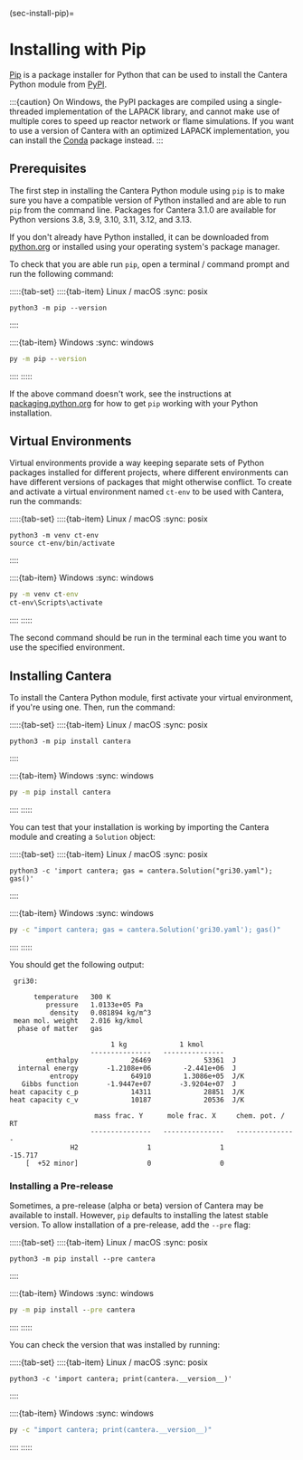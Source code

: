 (sec-install-pip)=
# Installing with Pip

[Pip](https://pip.pypa.io/en/stable/) is a package installer for Python that can be used
to install the Cantera Python module from [PyPI](https://pypi.org/project/Cantera/).

:::{caution}
On Windows, the PyPI packages are compiled using a single-threaded implementation of the
LAPACK library, and cannot make use of multiple cores to speed up reactor network or
flame simulations. If you want to use a version of Cantera with an optimized LAPACK
implementation, you can install the [Conda](conda) package instead.
:::

## Prerequisites

The first step in installing the Cantera Python module using `pip` is to make sure you
have a compatible version of Python installed and are able to run `pip` from the command
line. Packages for Cantera 3.1.0 are available for Python versions 3.8, 3.9, 3.10, 3.11,
3.12, and 3.13.

If you don't already have Python installed, it can be downloaded from
[python.org](https://www.python.org/) or installed using your operating system's package
manager.

To check that you are able run `pip`, open a terminal / command prompt and run the
following command:

:::::{tab-set}
::::{tab-item} Linux / macOS
:sync: posix
```shell
python3 -m pip --version
```
::::

::::{tab-item} Windows
:sync: windows
```bat
py -m pip --version
```
::::
:::::

If the above command doesn't work, see the instructions at
[packaging.python.org](https://packaging.python.org/en/latest/tutorials/installing-packages/)
for how to get `pip` working with your Python installation.

## Virtual Environments

Virtual environments provide a way keeping separate sets of Python packages installed
for different projects, where different environments can have different versions of
packages that might otherwise conflict. To create and activate a virtual environment
named `ct-env` to be used with Cantera, run the commands:

:::::{tab-set}
::::{tab-item} Linux / macOS
:sync: posix
```shell
python3 -m venv ct-env
source ct-env/bin/activate
```
::::

::::{tab-item} Windows
:sync: windows
```bat
py -m venv ct-env
ct-env\Scripts\activate
```
::::
:::::

The second command should be run in the terminal each time you want to use the specified
environment.

## Installing Cantera

To install the Cantera Python module, first activate your virtual environment, if you're
using one. Then, run the command:

:::::{tab-set}
::::{tab-item} Linux / macOS
:sync: posix
```shell
python3 -m pip install cantera
```
::::

::::{tab-item} Windows
:sync: windows
```bat
py -m pip install cantera
```
::::
:::::

You can test that your installation is working by importing the Cantera module and
creating a `Solution` object:

:::::{tab-set}
::::{tab-item} Linux / macOS
:sync: posix
```shell
python3 -c 'import cantera; gas = cantera.Solution("gri30.yaml"); gas()'
```
::::

::::{tab-item} Windows
:sync: windows
```bat
py -c "import cantera; gas = cantera.Solution('gri30.yaml'); gas()"
```
::::
:::::

You should get the following output:

```
 gri30:

      temperature   300 K
         pressure   1.0133e+05 Pa
          density   0.081894 kg/m^3
 mean mol. weight   2.016 kg/kmol
  phase of matter   gas

                         1 kg             1 kmol
                    ---------------   ---------------
         enthalpy             26469             53361  J
  internal energy       -1.2108e+06        -2.441e+06  J
          entropy             64910        1.3086e+05  J/K
   Gibbs function       -1.9447e+07       -3.9204e+07  J
heat capacity c_p             14311             28851  J/K
heat capacity c_v             10187             20536  J/K

                     mass frac. Y      mole frac. X     chem. pot. / RT
                    ---------------   ---------------   ---------------
               H2                 1                 1           -15.717
    [  +52 minor]                 0                 0
```

### Installing a Pre-release

Sometimes, a pre-release (alpha or beta) version of Cantera may be available to install.
However, `pip` defaults to installing the latest stable version. To allow installation
of a pre-release, add the `--pre` flag:

:::::{tab-set}
::::{tab-item} Linux / macOS
:sync: posix
```shell
python3 -m pip install --pre cantera
```
::::

::::{tab-item} Windows
:sync: windows
```bat
py -m pip install --pre cantera
```
::::
:::::

You can check the version that was installed by running:

:::::{tab-set}
::::{tab-item} Linux / macOS
:sync: posix
```shell
python3 -c 'import cantera; print(cantera.__version__)'
```
::::

::::{tab-item} Windows
:sync: windows
```bat
py -c "import cantera; print(cantera.__version__)"
```
::::
:::::
